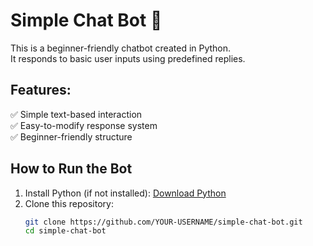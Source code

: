 # Simple Chat Bot 🤖

This is a beginner-friendly chatbot created in Python.  
It responds to basic user inputs using predefined replies.  

## Features:  
✅ Simple text-based interaction  
✅ Easy-to-modify response system  
✅ Beginner-friendly structure  

## How to Run the Bot  
1. Install Python (if not installed): [Download Python](https://www.python.org/downloads/)  
2. Clone this repository:  
   ```bash
   git clone https://github.com/YOUR-USERNAME/simple-chat-bot.git
   cd simple-chat-bot
